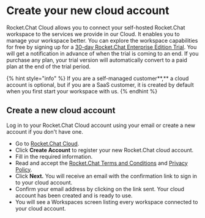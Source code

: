 # Create your new cloud account

Rocket.Chat Cloud allows you to connect your self-hosted Rocket.Chat workspace to the services we provide in our Cloud. It enables you to manage your workspace better. You can explore the workspace capabilities for free by signing up for a [30-day Rocket.Chat Enterprise Edition Trial](../../setup-and-configure/enterprise-edition-trial.md). You will get a notification in advance of when the trial is coming to an end. If you purchase any plan, your trial version will automatically convert to a paid plan at the end of the trial period.

{% hint style="info" %}
If you are a self-managed customer\*\*,\*\* a cloud account is optional, but if you are a SaaS customer, it is created by default when you first start your workspace with us.
{% endhint %}

## Create a new cloud account

Log in to your Rocket.Chat Cloud account using your email or create a new account if you don't have one.

* Go to [Rocket.Chat Cloud](https://cloud.rocket.chat/).
* Click **Create Account** to register your new Rocket.Chat cloud account.
* Fill in the required information.
* Read and accept the [Rocket.Chat Terms and Conditions](https://docs.rocket.chat/rocket.chat-legal/terms-of-service) and [Privacy Policy](https://docs.rocket.chat/rocket.chat-privacy-and-security/privacy-policies/privacy).
* Click **Next.** You will receive an email with the confirmation link to sign in to your cloud account.
* Confirm your email address by clicking on the link sent. Your cloud account has been created and is ready to use.
* You will see a Workspaces screen listing every workspace connected to your cloud account.
